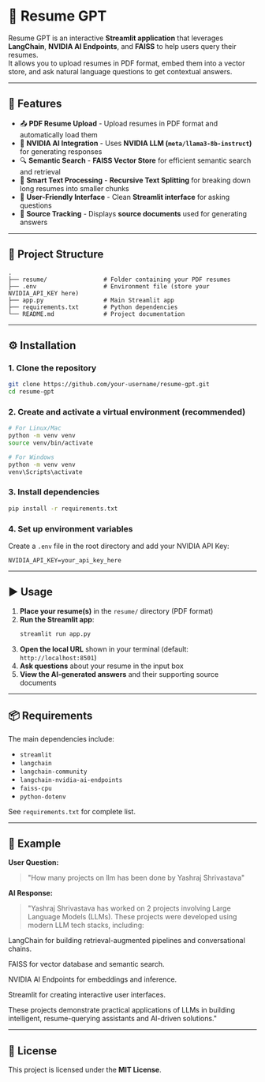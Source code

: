 # 📄 Resume GPT

Resume GPT is an interactive **Streamlit application** that leverages **LangChain**, **NVIDIA AI Endpoints**, and **FAISS** to help users query their resumes.  
It allows you to upload resumes in PDF format, embed them into a vector store, and ask natural language questions to get contextual answers.

---

## 🚀 Features

- 📤 **PDF Resume Upload** - Upload resumes in PDF format and automatically load them
- 🤖 **NVIDIA AI Integration** - Uses **NVIDIA LLM (`meta/llama3-8b-instruct`)** for generating responses
- 🔍 **Semantic Search** - **FAISS Vector Store** for efficient semantic search and retrieval
- 📝 **Smart Text Processing** - **Recursive Text Splitting** for breaking down long resumes into smaller chunks
- 🎨 **User-Friendly Interface** - Clean **Streamlit interface** for asking questions
- 📑 **Source Tracking** - Displays **source documents** used for generating answers

---

## 📂 Project Structure

```
.
├── resume/                # Folder containing your PDF resumes
├── .env                   # Environment file (store your NVIDIA_API_KEY here)
├── app.py                 # Main Streamlit app
├── requirements.txt       # Python dependencies
└── README.md              # Project documentation
```

---

## ⚙️ Installation

### 1. Clone the repository
```bash
git clone https://github.com/your-username/resume-gpt.git
cd resume-gpt
```

### 2. Create and activate a virtual environment (recommended)
```bash
# For Linux/Mac
python -m venv venv
source venv/bin/activate

# For Windows
python -m venv venv
venv\Scripts\activate
```

### 3. Install dependencies
```bash
pip install -r requirements.txt
```

### 4. Set up environment variables
Create a `.env` file in the root directory and add your NVIDIA API Key:
```env
NVIDIA_API_KEY=your_api_key_here
```

---

## ▶️ Usage

1. **Place your resume(s)** in the `resume/` directory (PDF format)
2. **Run the Streamlit app**:
   ```bash
   streamlit run app.py
   ```
3. **Open the local URL** shown in your terminal (default: `http://localhost:8501`)
4. **Ask questions** about your resume in the input box
5. **View the AI-generated answers** and their supporting source documents

---

## 📦 Requirements

The main dependencies include:
- `streamlit`
- `langchain`
- `langchain-community`
- `langchain-nvidia-ai-endpoints`
- `faiss-cpu`
- `python-dotenv`

See `requirements.txt` for complete list.

---

## 📸 Example

**User Question:**
> "How many projects on llm has been done by Yashraj Shrivastava"

**AI Response:**
> "Yashraj Shrivastava has worked on 2 projects involving Large Language Models (LLMs).
These projects were developed using modern LLM tech stacks, including:

LangChain for building retrieval-augmented pipelines and conversational chains.

FAISS for vector database and semantic search.

NVIDIA AI Endpoints for embeddings and inference.

Streamlit for creating interactive user interfaces.

These projects demonstrate practical applications of LLMs in building intelligent, resume-querying assistants and AI-driven solutions."

---

## 📜 License

This project is licensed under the **MIT License**.